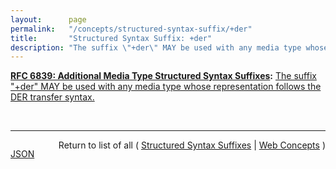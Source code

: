 ```yaml
---
layout:      page
permalink:   "/concepts/structured-syntax-suffix/+der"
title:       "Structured Syntax Suffix: +der"
description: "The suffix \"+der\" MAY be used with any media type whose representation follows the DER transfer syntax."
---
```


**[RFC 6839: Additional Media Type Structured Syntax Suffixes](/specs/IETF/RFC/6839 "A content media type name sometimes includes partitioned meta-information distinguished by a structured syntax to permit noting an attribute of the media as a suffix to the name. This document defines several structured syntax suffixes for use with media type registrations. In particular, it defines and registers the &#34;+json&#34;, &#34;+ber&#34;, &#34;+der&#34;, &#34;+fastinfoset&#34;, &#34;+wbxml&#34; and &#34;+zip&#34; structured syntax suffixes, and provides a media type structured syntax suffix registration form for the &#34;+xml&#34; structured syntax suffix."):** [The suffix "+der" MAY be used with any media type whose representation follows the DER transfer syntax.](http://tools.ietf.org/html/rfc6839#section-3.3 "Read documentation for Structured Syntax Suffix &#34;+der&#34;")

<br/>
<hr/>

<p style="float : left"><a href="./+der.json" title="JSON representing this particular Web Concept value">JSON</a></p>
<p style="text-align: right">Return to list of all ( <a href="../structured-syntax-suffixes">Structured Syntax Suffixes</a> | <a href="../">Web Concepts</a> )</p>

